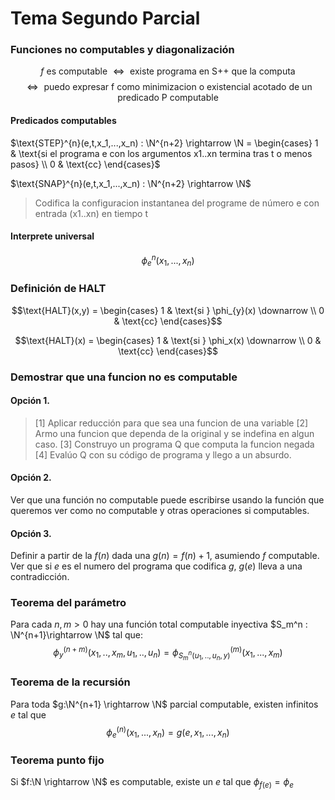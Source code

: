# Tema Segundo Parcial

### Funciones no computables y diagonalización

$$ f\text{ es computable } \iff \text{ existe programa en S++ que la computa } $$
$$\iff \text{ puedo expresar f como minimizacion o existencial acotado de un predicado P computable} $$

#### Predicados computables 
$\text{STEP}^{n}(e,t,x_1,...,x_n) : \N^{n+2} \rightarrow \N = \begin{cases} 
    1 & \text{si el programa e con los argumentos x1..xn termina tras t o menos pasos} \\
    0 & \text{cc}
\end{cases}$

$\text{SNAP}^{n}(e,t,x_1,...,x_n) : \N^{n+2} \rightarrow \N$
> Codifica la configuracion instantanea del programe de número e con entrada (x1..xn) en tiempo t

#### Interprete universal
$$\phi_e^{n}(x_1,...,x_n)$$

### Definición de HALT

$$\text{HALT}(x,y) = \begin{cases}
1 & \text{si } \phi_{y}(x) \downarrow \\
0 & \text{cc}
\end{cases}$$

$$\text{HALT}(x) = \begin{cases}
1 & \text{si } \phi_x(x) \downarrow \\
0 & \text{cc}
\end{cases}$$
 
### Demostrar que una funcion no es computable

#### Opción 1.
> [1] Aplicar reducción para que sea una funcion de una variable
> [2] Armo una funcion que dependa de la original y se indefina en algun caso.
> [3] Construyo un programa Q que computa la funcion negada
> [4] Evalúo Q con su código de programa y llego a un absurdo.

#### Opción 2.
Ver que una función no computable puede escribirse usando la función que queremos ver como no computable y otras operaciones si computables.

#### Opción 3. 
Definir a partir de la $f(n)$ dada una $g(n) = f(n) + 1$, asumiendo $f$ computable.
Ver que si $e$ es el numero del programa que codifica $g$, $g(e)$ lleva a una contradicción. 

### Teorema del parámetro

Para cada $n,m > 0$ hay una función total computable inyectiva $S_m^n : \N^{n+1}\rightarrow \N$ tal que:
$$\phi_y^{(n+m)}(x_1,..,x_m,u_1,..,u_n) = \phi_{S_m^n(u_1,..,u_n,y)}^{(m)}(x_1,...,x_m)$$

### Teorema de la recursión

Para toda $g:\N^{n+1} \rightarrow \N$ parcial computable, existen infinitos $e$ tal que
$$\phi_e^{(n)}(x_1,...,x_n) = g(e,x_1,...,x_n)$$

### Teorema punto fijo
Si $f:\N \rightarrow \N$ es computable, existe un $e$ tal que $\phi_{f(e)} = \phi_e$